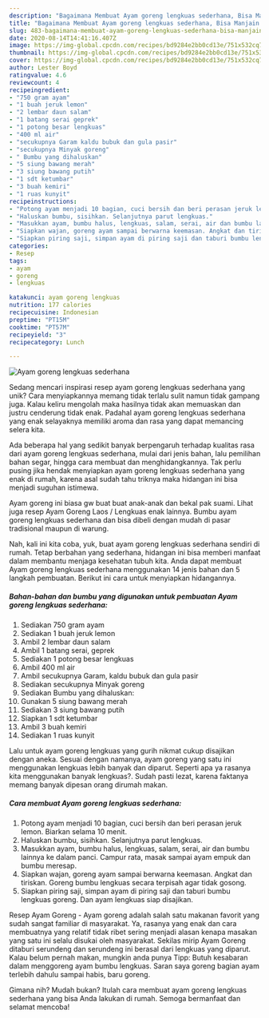 ```yaml
---
description: "Bagaimana Membuat Ayam goreng lengkuas sederhana, Bisa Manjain Lidah"
title: "Bagaimana Membuat Ayam goreng lengkuas sederhana, Bisa Manjain Lidah"
slug: 483-bagaimana-membuat-ayam-goreng-lengkuas-sederhana-bisa-manjain-lidah
date: 2020-08-14T14:41:16.407Z
image: https://img-global.cpcdn.com/recipes/bd9284e2bb0cd13e/751x532cq70/ayam-goreng-lengkuas-sederhana-foto-resep-utama.jpg
thumbnail: https://img-global.cpcdn.com/recipes/bd9284e2bb0cd13e/751x532cq70/ayam-goreng-lengkuas-sederhana-foto-resep-utama.jpg
cover: https://img-global.cpcdn.com/recipes/bd9284e2bb0cd13e/751x532cq70/ayam-goreng-lengkuas-sederhana-foto-resep-utama.jpg
author: Lester Boyd
ratingvalue: 4.6
reviewcount: 4
recipeingredient:
- "750 gram ayam"
- "1 buah jeruk lemon"
- "2 lembar daun salam"
- "1 batang serai geprek"
- "1 potong besar lengkuas"
- "400 ml air"
- "secukupnya Garam kaldu bubuk dan gula pasir"
- "secukupnya Minyak goreng"
- " Bumbu yang dihaluskan"
- "5 siung bawang merah"
- "3 siung bawang putih"
- "1 sdt ketumbar"
- "3 buah kemiri"
- "1 ruas kunyit"
recipeinstructions:
- "Potong ayam menjadi 10 bagian, cuci bersih dan beri perasan jeruk lemon. Biarkan selama 10 menit."
- "Haluskan bumbu, sisihkan. Selanjutnya parut lengkuas."
- "Masukkan ayam, bumbu halus, lengkuas, salam, serai, air dan bumbu lainnya ke dalam panci. Campur rata, masak sampai ayam empuk dan bumbu meresap."
- "Siapkan wajan, goreng ayam sampai berwarna keemasan. Angkat dan tiriskan. Goreng bumbu lengkuas secara terpisah agar tidak gosong."
- "Siapkan piring saji, simpan ayam di piring saji dan taburi bumbu lengkuas goreng. Dan ayam lengkuas siap disajikan."
categories:
- Resep
tags:
- ayam
- goreng
- lengkuas

katakunci: ayam goreng lengkuas 
nutrition: 177 calories
recipecuisine: Indonesian
preptime: "PT15M"
cooktime: "PT57M"
recipeyield: "3"
recipecategory: Lunch

---
```



![Ayam goreng lengkuas sederhana](https://img-global.cpcdn.com/recipes/bd9284e2bb0cd13e/751x532cq70/ayam-goreng-lengkuas-sederhana-foto-resep-utama.jpg)

Sedang mencari inspirasi resep ayam goreng lengkuas sederhana yang unik? Cara menyiapkannya memang tidak terlalu sulit namun tidak gampang juga. Kalau keliru mengolah maka hasilnya tidak akan memuaskan dan justru cenderung tidak enak. Padahal ayam goreng lengkuas sederhana yang enak selayaknya memiliki aroma dan rasa yang dapat memancing selera kita.

Ada beberapa hal yang sedikit banyak berpengaruh terhadap kualitas rasa dari ayam goreng lengkuas sederhana, mulai dari jenis bahan, lalu pemilihan bahan segar, hingga cara membuat dan menghidangkannya. Tak perlu pusing jika hendak menyiapkan ayam goreng lengkuas sederhana yang enak di rumah, karena asal sudah tahu triknya maka hidangan ini bisa menjadi suguhan istimewa.

Ayam goreng ini biasa gw buat buat anak-anak dan bekal pak suami. Lihat juga resep Ayam Goreng Laos / Lengkuas enak lainnya. Bumbu ayam goreng lengkuas sederhana dan bisa dibeli dengan mudah di pasar tradisional maupun di warung.


Nah, kali ini kita coba, yuk, buat ayam goreng lengkuas sederhana sendiri di rumah. Tetap berbahan yang sederhana, hidangan ini bisa memberi manfaat dalam membantu menjaga kesehatan tubuh kita. Anda dapat membuat Ayam goreng lengkuas sederhana menggunakan 14 jenis bahan dan 5 langkah pembuatan. Berikut ini cara untuk menyiapkan hidangannya.

<!--inarticleads1-->

##### Bahan-bahan dan bumbu yang digunakan untuk pembuatan Ayam goreng lengkuas sederhana:

1. Sediakan 750 gram ayam
1. Sediakan 1 buah jeruk lemon
1. Ambil 2 lembar daun salam
1. Ambil 1 batang serai, geprek
1. Sediakan 1 potong besar lengkuas
1. Ambil 400 ml air
1. Ambil secukupnya Garam, kaldu bubuk dan gula pasir
1. Sediakan secukupnya Minyak goreng
1. Sediakan  Bumbu yang dihaluskan:
1. Gunakan 5 siung bawang merah
1. Sediakan 3 siung bawang putih
1. Siapkan 1 sdt ketumbar
1. Ambil 3 buah kemiri
1. Sediakan 1 ruas kunyit


Lalu untuk ayam goreng lengkuas yang gurih nikmat cukup disajikan dengan aneka. Sesuai dengan namanya, ayam goreng yang satu ini menggunakan lengkuas lebih banyak dan diparut. Seperti apa ya rasanya kita menggunakan banyak lengkuas?. Sudah pasti lezat, karena faktanya memang banyak dipesan orang dirumah makan. 

<!--inarticleads2-->

##### Cara membuat Ayam goreng lengkuas sederhana:

1. Potong ayam menjadi 10 bagian, cuci bersih dan beri perasan jeruk lemon. Biarkan selama 10 menit.
1. Haluskan bumbu, sisihkan. Selanjutnya parut lengkuas.
1. Masukkan ayam, bumbu halus, lengkuas, salam, serai, air dan bumbu lainnya ke dalam panci. Campur rata, masak sampai ayam empuk dan bumbu meresap.
1. Siapkan wajan, goreng ayam sampai berwarna keemasan. Angkat dan tiriskan. Goreng bumbu lengkuas secara terpisah agar tidak gosong.
1. Siapkan piring saji, simpan ayam di piring saji dan taburi bumbu lengkuas goreng. Dan ayam lengkuas siap disajikan.


Resep Ayam Goreng - Ayam goreng adalah salah satu makanan favorit yang sudah sangat familiar di masyarakat. Ya, rasanya yang enak dan cara membuatnya yang relatif tidak ribet sering menjadi alasan kenapa masakan yang satu ini selalu disukai oleh masyarakat. Sekilas mirip Ayam Goreng ditaburi serundeng dan serundeng ini berasal dari lengkuas yang diparut. Kalau belum pernah makan, mungkin anda punya Tipp: Butuh kesabaran dalam menggoreng ayam bumbu lengkuas. Saran saya goreng bagian ayam terlebih dahulu sampai habis, baru goreng. 

Gimana nih? Mudah bukan? Itulah cara membuat ayam goreng lengkuas sederhana yang bisa Anda lakukan di rumah. Semoga bermanfaat dan selamat mencoba!
